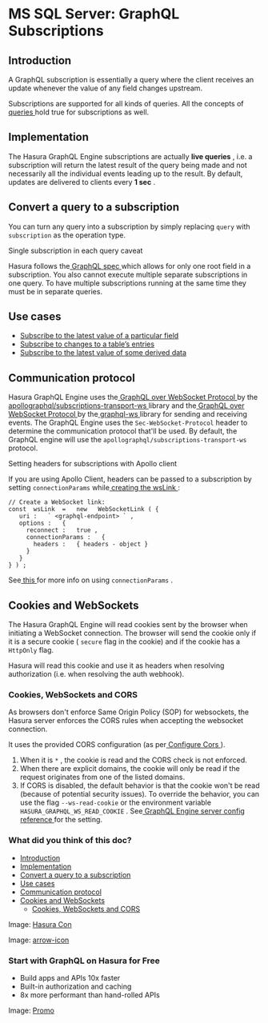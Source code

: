 # MS SQL Server: GraphQL Subscriptions

## Introduction​

A GraphQL subscription is essentially a query where the client receives an update whenever the value of any field
changes upstream.

Subscriptions are supported for all kinds of queries. All the concepts of[ queries ](https://hasura.io/docs/latest/queries/ms-sql-server/index/)hold true for subscriptions as well.

## Implementation​

The Hasura GraphQL Engine subscriptions are actually **live queries** , i.e. a subscription will return the latest result
of the query being made and not necessarily all the individual events leading up to the result. By default, updates are
delivered to clients every **1 sec** .

## Convert a query to a subscription​

You can turn any query into a subscription by simply replacing `query` with `subscription` as the operation type.

Single subscription in each query caveat

Hasura follows the[ GraphQL spec ](https://graphql.github.io/graphql-spec/June2018/#sec-Single-root-field)which allows
for only one root field in a subscription. You also cannot execute multiple separate subscriptions in one query. To
have multiple subscriptions running at the same time they must be in separate queries.

## Use cases​

- [ Subscribe to the latest value of a particular field ](https://hasura.io/docs/latest/subscriptions/ms-sql-server/use-cases/#ms-sql-server-subscribe-field)
- [ Subscribe to changes to a table’s entries ](https://hasura.io/docs/latest/subscriptions/ms-sql-server/use-cases/#ms-sql-server-subscribe-table)
- [ Subscribe to the latest value of some derived data ](https://hasura.io/docs/latest/subscriptions/ms-sql-server/use-cases/#ms-sql-server-subscribe-derived)


## Communication protocol​

Hasura GraphQL Engine uses the[ GraphQL over WebSocket Protocol ](https://github.com/apollographql/subscriptions-transport-ws/blob/master/PROTOCOL.md)by the[ apollographql/subscriptions-transport-ws ](https://github.com/apollographql/subscriptions-transport-ws)library
and the[ GraphQL over WebSocket Protocol ](https://github.com/enisdenjo/graphql-ws/blob/master/PROTOCOL.md)by the[ graphql-ws ](https://github.com/enisdenjo/graphql-ws)library for sending and receiving events. The GraphQL Engine uses
the `Sec-WebSocket-Protocol` header to determine the communication protocol that'll be used. By default, the GraphQL
engine will use the `apollographql/subscriptions-transport-ws` protocol.

Setting headers for subscriptions with Apollo client

If you are using Apollo Client, headers can be passed to a subscription by setting `connectionParams` while[ creating the wsLink ](https://www.apollographql.com/docs/react/data/subscriptions/#client-setup):

```
// Create a WebSocket link:
const  wsLink  =   new   WebSocketLink ( {
   uri :   ` <graphql-endpoint> ` ,
   options :   {
     reconnect :   true ,
     connectionParams :   {
       headers :   { headers - object }
     }
   }
} ) ;
```

See[ this ](https://www.apollographql.com/docs/react/data/subscriptions/#authentication-over-websocket)for more info on
using `connectionParams` .

## Cookies and WebSockets​

The Hasura GraphQL Engine will read cookies sent by the browser when initiating a WebSocket connection. The browser will
send the cookie only if it is a secure cookie ( `secure` flag in the cookie) and if the cookie has a `HttpOnly` flag.

Hasura will read this cookie and use it as headers when resolving authorization (i.e. when resolving the auth webhook).

### Cookies, WebSockets and CORS​

As browsers don't enforce Same Origin Policy (SOP) for websockets, the Hasura server enforces the CORS rules when
accepting the websocket connection.

It uses the provided CORS configuration (as per[ Configure Cors ](https://hasura.io/docs/latest/deployment/graphql-engine-flags/config-examples/#configure-cors)).

1. When it is `*` , the cookie is read and the CORS check is not enforced.
2. When there are explicit domains, the cookie will only be read if the request originates from one of the listed
domains.
3. If CORS is disabled, the default behavior is that the cookie won't be read (because of potential security issues).
To override the behavior, you can use the flag `--ws-read-cookie` or the environment variable `HASURA_GRAPHQL_WS_READ_COOKIE` . See[ GraphQL Engine server config reference ](https://hasura.io/docs/latest/deployment/graphql-engine-flags/reference/)for the setting.


### What did you think of this doc?

- [ Introduction ](https://hasura.io/docs/latest/subscriptions/ms-sql-server/index/#introduction)
- [ Implementation ](https://hasura.io/docs/latest/subscriptions/ms-sql-server/index/#implementation)
- [ Convert a query to a subscription ](https://hasura.io/docs/latest/subscriptions/ms-sql-server/index/#convert-a-query-to-a-subscription)
- [ Use cases ](https://hasura.io/docs/latest/subscriptions/ms-sql-server/index/#use-cases)
- [ Communication protocol ](https://hasura.io/docs/latest/subscriptions/ms-sql-server/index/#communication-protocol)
- [ Cookies and WebSockets ](https://hasura.io/docs/latest/subscriptions/ms-sql-server/index/#cookies-and-websockets)
    - [ Cookies, WebSockets and CORS ](https://hasura.io/docs/latest/subscriptions/ms-sql-server/index/#cookies-websockets-and-cors)


Image: [ Hasura Con ](https://res.cloudinary.com/dh8fp23nd/image/upload/v1686154570/hasura-con-2023/has-con-light-date_r2a2ud.png)

Image: [ arrow-icon ](https://res.cloudinary.com/dh8fp23nd/image/upload/v1683723549/main-web/chevron-right_ldbi7d.png)

### Start with GraphQL on Hasura for Free

- Build apps and APIs 10x faster
- Built-in authorization and caching
- 8x more performant than hand-rolled APIs


Image: [ Promo ](https://hasura.io/docs/assets/images/hasura-free-ff60e409244e0ea12b5a3045d1a9096b.png)